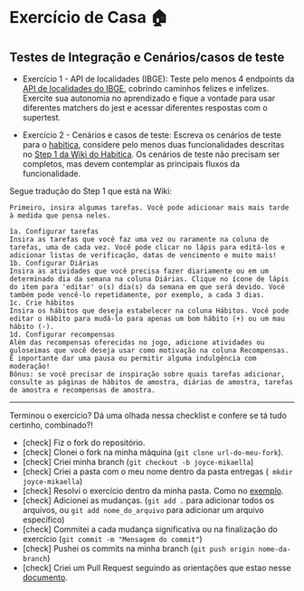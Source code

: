 # Exercício de Casa 🏠 

## Testes de Integração e Cenários/casos de teste

- Exercício 1 - API de localidades (IBGE): 
Teste pelo menos 4 endpoints da [API de localidades do IBGE](https://servicodados.ibge.gov.br/api/docs/localidades), cobrindo caminhos felizes e infelizes. Exercite sua autonomia no aprendizado e fique a vontade para usar diferentes matchers do jest e acessar diferentes respostas com o supertest.

- Exercício 2 - Cenários e casos de teste:
Escreva os cenários de teste para o [habitica](https://habitica.com/static/home), considere pelo menos duas funcionalidades descritas no [Step 1 da Wiki do Habitica](https://habitica.fandom.com/wiki/Habitica_Wiki). Os cenários de teste não precisam ser completos, mas devem contemplar as principais fluxos da funcionalidade.

Segue tradução do Step 1 que está na Wiki:

```Etapa 1: inserir tarefas
Primeiro, insira algumas tarefas. Você pode adicionar mais mais tarde à medida que pensa neles.

1a. Configurar tarefas
Insira as tarefas que você faz uma vez ou raramente na coluna de tarefas, uma de cada vez. Você pode clicar no lápis para editá-los e adicionar listas de verificação, datas de vencimento e muito mais!
1b. Configurar Diárias
Insira as atividades que você precisa fazer diariamente ou em um determinado dia da semana na coluna Diárias. Clique no ícone de lápis do item para 'editar' o(s) dia(s) da semana em que será devido. Você também pode vencê-lo repetidamente, por exemplo, a cada 3 dias.
1c. Crie hábitos
Insira os hábitos que deseja estabelecer na coluna Hábitos. Você pode editar o Hábito para mudá-lo para apenas um bom hábito (+) ou um mau hábito (-).
1d. Configurar recompensas
Além das recompensas oferecidas no jogo, adicione atividades ou guloseimas que você deseja usar como motivação na coluna Recompensas. É importante dar uma pausa ou permitir alguma indulgência com moderação!
Bônus: se você precisar de inspiração sobre quais tarefas adicionar, consulte as páginas de hábitos de amostra, diárias de amostra, tarefas de amostra e recompensas de amostra.
```
---

Terminou o exercício? Dá uma olhada nessa checklist e confere se tá tudo certinho, combinado?!

- [check] Fiz o fork do repositório.
- [check] Clonei o fork na minha máquina (`git clone url-do-meu-fork`).
- [check] Criei minha branch (` git checkout -b joyce-mikaella `)
- [check] Criei a pasta com o meu nome dentro da pasta entregas (` mkdir joyce-mikaella`)
- [check] Resolvi o exercício dentro da minha pasta. Como no [exemplo](/on21-imersao-js-S1-TDD/exercicios/para-casa/entregas/exemplo-nome-sobrenome/).
- [check] Adicionei as mudanças. (`git add .` para adicionar todos os arquivos, ou `git add nome_do_arquivo` para adicionar um arquivo específico)
- [check] Commitei a cada mudança significativa ou na finalização do exercício (`git commit -m "Mensagem do commit"`)
- [check] Pushei os commits na minha branch (`git push origin nome-da-branch`)
- [check] Criei um Pull Request seguindo as orientações que estao nesse [documento](/on21-imersao-js-S1-TDD/exercicios/para-casa/instrucoes-pull-request.md).
